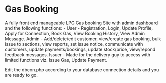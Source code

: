 # Gas Booking
A fully front end manageable LPG Gas booking Site with admin dashboard and the following functions: -
User - Registration, Login, Update Profile, Apply for Connection, Book Gas, View Booking History, View Admin Message.
Admin - Add/delete/edit customer, view/create gas booking, bulk issue to sections, view reports, set issue notice, communicate with customers, update payments/bookings, update stock/price, view/repond feedback messages.
Issuer - Made for the delivery guy to access with limited functions viz. Issue Gas, Update Payment.

Edit the dbcon.php according to your database connection details and you are ready to go. 
